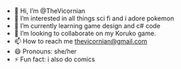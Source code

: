 - 👋 Hi, I’m @TheVicornian
- 👀 I’m interested in all things sci fi and i adore pokemon
- 🌱 I’m currently learning game design and c# code 
- 💞️ I’m looking to collaborate on my Koruko game. 
- 📫 How to reach me thevicornian@gmail.com
- 😄 Pronouns: she/her
- ⚡ Fun fact: i also do comics 

<!---
TheVicornian/TheVicornian is a ✨ special ✨ repository because its `README.md` (this file) appears on your GitHub profile.
You can click the Preview link to take a look at your changes.
--->
